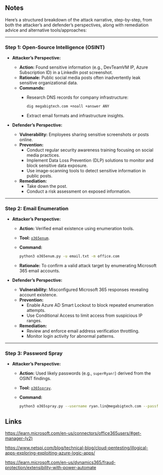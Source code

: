 ## Notes

Here’s a structured breakdown of the attack narrative, step-by-step, from both the attacker’s and defender’s perspectives, along with remediation advice and alternative tools/approaches:

---

### **Step 1: Open-Source Intelligence (OSINT)**

- **Attacker’s Perspective:**
    
    - **Action:** Found sensitive information (e.g., DevTeamVM IP, Azure Subscription ID) in a LinkedIn post screenshot.
    - **Rationale:** Public social media posts often inadvertently leak sensitive organizational data.
    - **Commands:**
        - Research DNS records for company infrastructure:
            
            ```bash
            dig megabigtech.com +noall +answer ANY
            ```
            
        - Extract email formats and infrastructure insights.
- **Defender’s Perspective:**
    
    - **Vulnerability:** Employees sharing sensitive screenshots or posts online.
    - **Prevention:**
        - Conduct regular security awareness training focusing on social media practices.
        - Implement Data Loss Prevention (DLP) solutions to monitor and block sensitive data exposure.
        - Use image-scanning tools to detect sensitive information in public posts.
    - **Remediation:**
        - Take down the post.
        - Conduct a risk assessment on exposed information.

---

### **Step 2: Email Enumeration**

- **Attacker’s Perspective:**
    
    - **Action:** Verified email existence using enumeration tools.
    - **Tool:** [`o365enum`](https://github.com/gremwell/o365enum).
    - **Command:**
        
        ```bash
        python3 o365enum.py -u email.txt -m office.com
        ```
        
    - **Rationale:** To confirm a valid attack target by enumerating Microsoft 365 email accounts.
- **Defender’s Perspective:**
    
    - **Vulnerability:** Misconfigured Microsoft 365 responses revealing account existence.
    - **Prevention:**
        - Enable Azure AD Smart Lockout to block repeated enumeration attempts.
        - Use Conditional Access to limit access from suspicious IP ranges.
    - **Remediation:**
        - Review and enforce email address verification throttling.
        - Monitor login activity for abnormal patterns.

---

### **Step 3: Password Spray**

- **Attacker’s Perspective:**
    - **Action:** Used likely passwords (e.g., `superRyan!`) derived from the OSINT findings.
    - **Tool:** [`o365spray`](https://github.com/0xZDH/o365spray).
    - **Command:**
        
        ```bash
        python3 o365spray.py --username ryan.lin@megabigtech.com --passfile passwords.txt --domain megabigtech.com --lockout 
        ```
## Links

https://learn.microsoft.com/en-us/connectors/office365users/#get-manager-(v2)

https://www.netspi.com/blog/technical-blog/cloud-pentesting/illogical-apps-exploring-exploiting-azure-logic-apps/

https://learn.microsoft.com/en-us/dynamics365/fraud-protection/extensibility-with-power-automate
